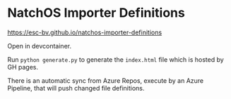 # NatchOS Importer Definitions

https://esc-bv.github.io/natchos-importer-definitions

Open in devcontainer.

Run `python generate.py` to generate the `index.html` file which is hosted by GH pages.

There is an automatic sync from Azure Repos, execute by an Azure Pipeline, that will push changed file definitions.
